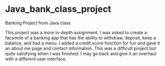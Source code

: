 # Java_bank_class_project
Banking Project from Java class

This project was a more in-depth assignment. I was asked to create a facsimile of a banking app that
has the ability to withdraw, deposit, keep a balance, and had a menu. I added a credit score function
for fun and gave it an about me page and contact information. This was a difficult project but quite
satisfying when I was finished. I may go back and give it an overhaul with a different user interface.
